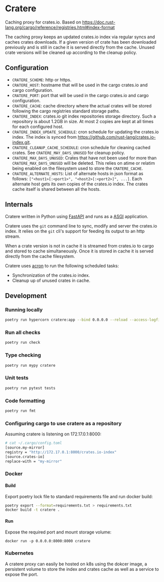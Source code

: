 # Cratere

Caching proxy for crates.io.
Based on https://doc.rust-lang.org/cargo/reference/registries.html#index-format

The caching proxy keeps an updated crates.io index via regular syncs and caches crates downloads.
If a given version of crate has been downloaded previously and is still in cache it is served directly from the cache. Unused crate versions will be cleaned up according to the cleanup policy.

## Configuration

- `CRATERE_SCHEME`: http or https.
- `CRATERE_HOST`: hostname that will be used in the cargo crates.io and cargo configuration.
- `CRATERE_PORT`: port that will be used in the cargo crates.io and cargo configuration.
- `CRATERE_CACHE`: cache directory where the actual crates will be stored following the cargo registries standard storage paths.
- `CRATERE_INDEX`: crates.io git index repositories storage directory. Such a repository is about 1.2GB in size. At most 2 copies are kept at all times for each configured host.
- `CRATERE_INDEX_UPDATE_SCHEDULE`: cron schedule for updating the crates.io index. The index is synced from https://github.com/rust-lang/crates.io-index.git.
- `CRATERE_CLEANUP_CACHE_SCHEDULE`: cron schedule for cleaning cached crates. See `CRATERE_MAY_DAYS_UNUSED` for cleanup policy.
- `CRATERE_MAX_DAYS_UNUSED`: Crates that have not been used for more than `CRATERE_MAX_DAYS_UNUSED` will be deleted. This relies on atime or relatim being enabled on the filesystem used to store the `CRATERE_CACHE`.
- `CRATERE_ALTERNATE_HOSTS`: List of alternate hosts in json format as follows: `["<host1>[:<port1>", "<host2>[:<port2>]", ...]`. Each alternate host gets its own copies of the crates.io index. The crates cache itself is shared between all the hosts.


## Internals

Cratere written in Python using [FastAPI](https://fastapi.tiangolo.com/) and runs as a [ASGI](https://asgi.readthedocs.io/en/latest/) application.

Cratere uses the `git` command line to sync, modify and server the crates.io index. It relies on the `git` cli's support for feeding its output to an http stream.

When a crate version is not in cache it is streamed from crates.io to cargo and stored to cache simultaneously. Once it is stored in cache it is served directly from the cache filesystem.

Cratere uses [acron](https://github.com/appgate/acron) to run the following scheduled tasks:
- Synchronization of the crates.io index.
- Cleanup up of unused crates in cache.

## Development

### Running locally

```bash
poetry run hypercorn cratere:app --bind 0.0.0.0 --reload --access-logfile -
```

### Run all checks

```bash
poetry run check
```

### Type checking

```bash
poetry run mypy cratere
```

### Unit tests

```bash
poetry run pytest tests
```

### Code formatting

```bash
poetry run fmt
```


### Configuring cargo to use cratere as a repository

Assuming cratere is listening on 172.17.0.1:8000:

```bash
# cat ~/.cargo/config.toml
[source.my-mirror]
registry = "http://172.17.0.1:8000/crates.io-index"
[source.crates-io]
replace-with = "my-mirror"
```

### Docker

#### Build

Export poetry lock file to standard requirements file and run docker build:
```bash
poetry export --format=requirements.txt > requirements.txt
docker build -t cratere .
```

#### Run
Expose the required port and mount storage volume:
```
docker run -p 0.0.0.0:8000:8000 cratere
```


### Kubernetes

A cratere proxy can easily be hosted on k8s using the dokcer image, a persistent volume to store the index and crates cache as well as a service to expose the port.
